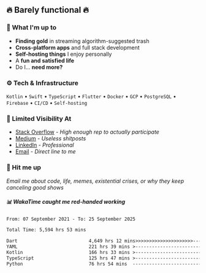 ## 🔥 Barely functional 🔥

### 🎯 What I'm up to

- **Finding gold** in streaming algorithm-suggested trash
- **Cross-platform apps** and full stack development
- **Self-hosting things** I enjoy personally
- A **fun and satisfied life**
- Do I... **need more?**

### ⚙️ Tech & Infrastructure

`Kotlin` • `Swift` • `TypeScript` • `Flutter` • `Docker` • `GCP` • `PostgreSQL` • `Firebase` •
`CI/CD` • `Self-hosting`

### 🔗 Limited Visibility At

- [Stack Overflow](https://stackoverflow.com/users/15199864/deepanshu) - *High enough rep to
  actually participate*
- [Medium](https://medium.com/@deepanshuc2141) - *Useless shitposts*
- [LinkedIn](https://www.linkedin.com/in/chaudhary-deepanshu/) - *Professional*
- [Email](mailto:0qs8e9yn@duck.com) - *Direct line to me*

### 💬 Hit me up

*Email me about code, life, memes, existential crises, or why they keep canceling good shows*

##### 📊 *WakaTime caught me red-handed working*

<!--START_SECTION:waka-->

```txt
From: 07 September 2021 - To: 25 September 2025

Total Time: 5,594 hrs 53 mins

Dart                          4,649 hrs 12 mins>>>>>>>>>>>>>>>>>>>>>----   83.10 %
YAML                          221 hrs 39 mins >------------------------   03.96 %
Kotlin                        166 hrs 33 mins >------------------------   02.98 %
TypeScript                    125 hrs 47 mins >------------------------   02.25 %
Python                        76 hrs 54 mins  -------------------------   01.37 %
```

<!--END_SECTION:waka-->

<!---
If you're reading this in the raw file, you've gone too deep. Go back.
--->
